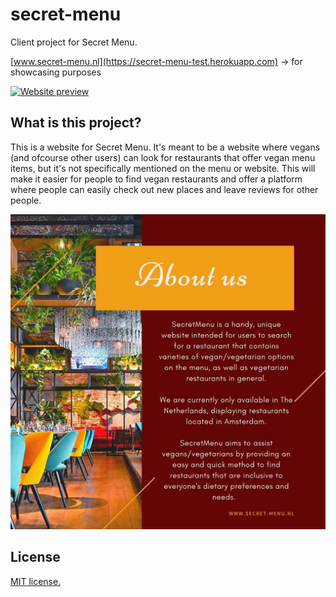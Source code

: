 # secret-menu
Client project for Secret Menu.

[www.secret-menu.nl](https://secret-menu-test.herokuapp.com) -> for showcasing purposes

[![Website preview](/public/images/preview_2.png)](https://secret-menu-test.herokuapp.com)

## What is this project?
This is a website for Secret Menu. It's meant to be a website where vegans (and ofcourse other users) can look for restaurants that offer vegan menu items, but it's not specifically mentioned on the menu or website. This will make it easier for people to find vegan restaurants and offer a platform where people can easily check out new places and leave reviews for other people. 

![About](/public/images/fyler.jpeg)

## License
[MIT license.](/LICENSE.md) 